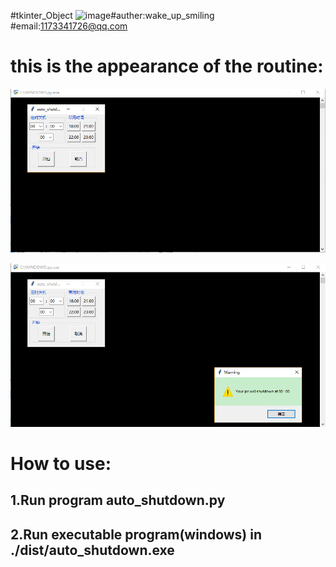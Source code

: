 #tkinter_Object
![image](http://note.youdao.com/favicon.ico)#auther:wake_up_smiling
#email:1173341726@qq.com

this is the appearance of the routine:
======
![image](1.png)

![image](2.png)

How to use:
======


1.Run program auto_shutdown.py
------
2.Run executable program(windows) in ./dist/auto_shutdown.exe
----